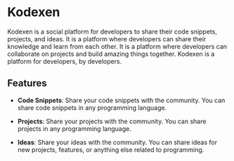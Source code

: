 # Kodexen

Kodexen is a social platform for developers to share their code snippets, projects, and ideas. It is a platform where developers can share their knowledge and learn from each other. It is a platform where developers can collaborate on projects and build amazing things together. Kodexen is a platform for developers, by developers.

## Features

- **Code Snippets**: Share your code snippets with the community. You can share code snippets in any programming language.

- **Projects**: Share your projects with the community. You can share projects in any programming language.

- **Ideas**: Share your ideas with the community. You can share ideas for new projects, features, or anything else related to programming.
